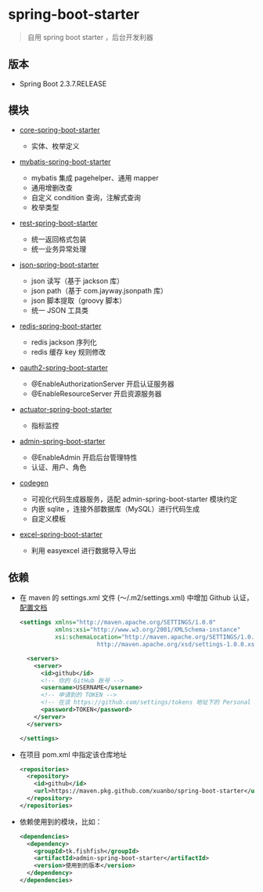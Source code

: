 # spring-boot-starter

> 自用 spring boot starter ，后台开发利器

## 版本

- Spring Boot 2.3.7.RELEASE

## 模块

- [core-spring-boot-starter](./core-spring-boot-starter)

    - 实体、枚举定义

- [mybatis-spring-boot-starter](./mybatis-spring-boot-starter)

    - mybatis 集成 pagehelper、通用 mapper
    - 通用增删改查
    - 自定义 condition 查询，注解式查询
    - 枚举类型

- [rest-spring-boot-starter](./rest-spring-boot-starter)

    - 统一返回格式包装
    - 统一业务异常处理

- [json-spring-boot-starter](./json-spring-boot-starter)

    - json 读写（基于 jackson 库）
    - json path（基于 com.jayway.jsonpath 库）
    - json 脚本提取（groovy 脚本）
    - 统一 JSON 工具类

- [redis-spring-boot-starter](./redis-spring-boot-starter)

    - redis jackson 序列化
    - redis 缓存 key 规则修改

- [oauth2-spring-boot-starter](./oauth2-spring-boot-starter)

    - @EnableAuthorizationServer 开启认证服务器
    - @EnableResourceServer 开启资源服务器

- [actuator-spring-boot-starter](./actuator-spring-boot-starter)

    - 指标监控

- [admin-spring-boot-starter](./admin-spring-boot-starter)

    - @EnableAdmin 开启后台管理特性
    - 认证、用户、角色

- [codegen](./codegen)

    - 可视化代码生成器服务，适配 admin-spring-boot-starter 模块约定
    - 内嵌 sqlite ，连接外部数据库（MySQL）进行代码生成
    - 自定义模板

- [excel-spring-boot-starter](./excel-spring-boot-starter)

    - 利用 easyexcel 进行数据导入导出

## 依赖

- 在 maven 的 settings.xml 文件 (～/.m2/settings.xml) 中增加 Github
  认证，[配置文档](https://docs.github.com/en/packages/guides/configuring-apache-maven-for-use-with-github-packages)

  ```xml
  <settings xmlns="http://maven.apache.org/SETTINGS/1.0.0"
            xmlns:xsi="http://www.w3.org/2001/XMLSchema-instance"
            xsi:schemaLocation="http://maven.apache.org/SETTINGS/1.0.0
                        http://maven.apache.org/xsd/settings-1.0.0.xsd">
  
    <servers>
      <server>
        <id>github</id>
        <!-- 你的 GitHub 账号 -->
        <username>USERNAME</username>
        <!-- 申请到的 TOKEN -->
        <!-- 在该 https://github.com/settings/tokens 地址下的 Personal access tokens 中创建一个，赋予 write:packages 权限 -->
        <password>TOKEN</password>
      </server>
    </servers>
  
  </settings>
  ```

- 在项目 pom.xml 中指定该仓库地址

  ```xml
  <repositories>
    <repository>
      <id>github</id>
      <url>https://maven.pkg.github.com/xuanbo/spring-boot-starter</url>
    </repository>
  </repositories>
  ```

- 依赖使用到的模块，比如：

  ```xml
  <dependencies>
    <dependency>
      <groupId>tk.fishfish</groupId>
      <artifactId>admin-spring-boot-starter</artifactId>
      <version>使用到的版本</version>
    </dependency>
  </dependencies>
  ```
